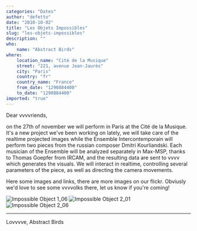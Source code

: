 ```yaml
---
categories: "Dates"
author: "defetto"
date: "2010-10-02"
title: "Les Objets Impossibles"
slug: "les-objets-impossibles"
description: ""
who: 
    name: "Abstract Birds"
where: 
    location_name: "Cité de la Musique"
    street: "221, avenue Jean-Jaurès"
    city: "Paris"
    country: "fr"
    country_name: "France"
    from_date: "1290884400"
    to_date: "1290884400"
imported: "true"
---
```



Dear vvvvriends,

on the 27th of november we will perform in Paris at the Cité de la Musique.
It's a new project we've been working on lately, we will take care of the realtime projected images while the Ensemble Intercontemporain will perform two pieces from the russian composer Dmitri Kourliandski.
Each musician of the Ensemble will be analyzed separately in Max-MSP, thanks to Thomas Goepfer from IRCAM, and the resulting data are sent to vvvv which generates the visuals. We will interact in realtime, controlling several parameters of the piece, as well as directing the camera movements.

Here some images and links, there are more images on our flickr.
Obviusly we'd love to see some vvvvolks there, let us know if you're coming!

![Impossible Object 1_06](Impossible%20Object%201_06.jpg) 
![Impossible Object 2_01](Impossible%20Object%202_01.jpg) 
![Impossible Object 2_06](Impossible%20Object%202_06.jpg)

[](http://www.flickr.com/photos/abstractbirds/)

[](http://www.ensembleinter.com/fr/fiche-concert.php?IDconcert=373)

[](http://www.kourl.ru/)

[](http://www.arcadi.fr/artistesetoeuvres/artisteoeuvre.php?id=935&recherche=les+objets+impossibles)

[](http://www.ircam.fr/)

[](http://www.cite-musique.fr/anglais/evenement.aspx?id=10698)

---

Lovvvve,
Abstract Birds

[](http://www.abstractbirds.com/)
